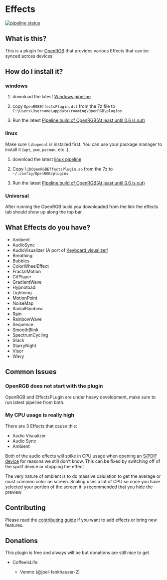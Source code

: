 # Effects

[![pipeline status](https://gitlab.com/OpenRGBDevelopers/OpenRGBEffectsPlugin/badges/master/pipeline.svg)](https://gitlab.com/OpenRGBDevelopers/OpenRGBEffectsPlugin/-/commits/master)

## What is this?

This is a plugin for [OpenRGB](https://gitlab.com/CalcProgrammer1/OpenRGB) that provides various Effects that can be synced across devices

## How do I install it?

### **windows**

1. download the latest [Windows pipeline](https://gitlab.com/OpenRGBDevelopers/OpenRGBEffectsPlugin/-/jobs/artifacts/master/download?job=Windows%2064)

2. copy ``OpenRGBEffectsPlugin.dll`` from the 7z file to  ``C:\Users\Username\appdata\roaming\OpenRGB\plugins``

3. Run the latest [Pipeline build of OpenRGB(At least until 0.6 is out)](https://gitlab.com/Calcprogrammer1/OpenRGB/-/jobs/artifacts/master/download?job=Windows%2064)

### **linux**

Make sure `libopenal` is installed first. You can use your package manager to install it (`apt`, `yum`, `pacman`, etc..).

1. download the latest [linux pipeline](https://gitlab.com/OpenRGBDevelopers/OpenRGBEffectsPlugin/-/jobs/artifacts/master/download?job=Linux%2064)

2. Copy ``libOpenRGBEffectsPlugin.so`` from the 7z to ``~/.config/OpenRGB/plugins``

3. Run the latest [Pipeline build of OpenRGB(At least until 0.6 is out)](https://gitlab.com/Calcprogrammer1/OpenRGB/-/jobs/artifacts/master/download?job=Linux%2064%20AppImage)

### **Universal**

After running the OpenRGB build you downloaded from the link the effects tab should show up along the top bar

## What Effects do you have?

* Ambient
* AudioSync
* AudioVisualizer (A port of [Keyboard visualizer](https://gitlab.com/CalcProgrammer1/KeyboardVisualizer))
* Breathing
* Bubbles
* ColorWheelEffect
* FractalMotion
* GifPlayer
* GradientWave
* Hypnotoad
* Lightning
* MotionPoint
* NoiseMap
* RadialRainbow
* Rain
* RainbowWave
* Sequence
* SmoothBlink
* SpectrumCycling
* Stack
* StarryNight
* Visor
* Wavy

## Common Issues

### OpenRGB does not start with the plugin

OpenRGB and EffectsPLugin are under heavy development, make sure to run latest pipeline from both.

### My CPU usage is really high

There are 3 Effects that cause this:

* Audio Visualizer
* Audio Sync
* Ambient

Both of the audio effects will spike in CPU usage when opening an [S/PDIF device](https://en.wikipedia.org/wiki/S/PDIF) for reasons we still don't know. This can be fixed by switching off of the spdif device or stopping the effect

The very nature of ambient is to do massive calulation to get the average or most common color on screen. Scaling uses a lot of CPU so once you have selected your portion of the screen it is recommended that you hide the preview

## Contributing

Please read the [contributing guide](./CONTRIBUTING.md) if you want to add effects or bring new features.

## Donations

This plugin is free and always will be but donations are still nice to get

* CoffeeIsLife

  * Venmo (@joel-fankhauser-2)
